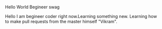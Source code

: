 Hello World
Begineer swag

Hello I am begineer coder right now.Learning something new.
Learning how to make pull requests from the master himself "Vikram".

